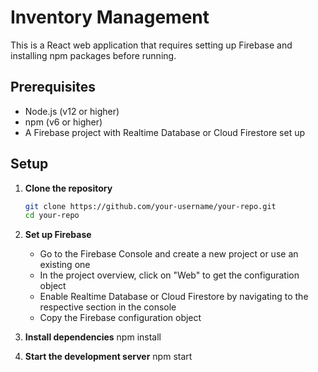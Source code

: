 # Inventory Management

This is a React web application that requires setting up Firebase and installing npm packages before running.


## Prerequisites

- Node.js (v12 or higher)
- npm (v6 or higher)
- A Firebase project with Realtime Database or Cloud Firestore set up


## Setup

1. **Clone the repository**

   ```bash
   git clone https://github.com/your-username/your-repo.git
   cd your-repo


2. **Set up Firebase**
    - Go to the Firebase Console and create a new project or use an existing one
    - In the project overview, click on "Web" to get the configuration object
    - Enable Realtime Database or Cloud Firestore by navigating to the respective section in the console
    - Copy the Firebase configuration object

3. **Install dependencies**
    npm install

4. **Start the development server**
    npm start



